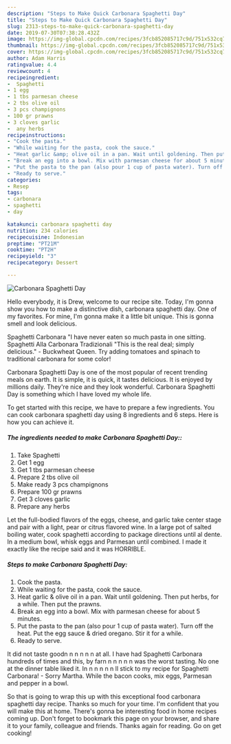 ```yaml
---
description: "Steps to Make Quick Carbonara Spaghetti Day"
title: "Steps to Make Quick Carbonara Spaghetti Day"
slug: 2313-steps-to-make-quick-carbonara-spaghetti-day
date: 2019-07-30T07:38:28.432Z
image: https://img-global.cpcdn.com/recipes/3fcb852085717c9d/751x532cq70/carbonara-spaghetti-day-recipe-main-photo.jpg
thumbnail: https://img-global.cpcdn.com/recipes/3fcb852085717c9d/751x532cq70/carbonara-spaghetti-day-recipe-main-photo.jpg
cover: https://img-global.cpcdn.com/recipes/3fcb852085717c9d/751x532cq70/carbonara-spaghetti-day-recipe-main-photo.jpg
author: Adam Harris
ratingvalue: 4.4
reviewcount: 4
recipeingredient:
-  Spaghetti
- 1 egg
- 1 tbs parmesan cheese
- 2 tbs olive oil
- 3 pcs champignons
- 100 gr prawns
- 3 cloves garlic
-  any herbs
recipeinstructions:
- "Cook the pasta."
- "While waiting for the pasta, cook the sauce."
- "Heat garlic &amp; olive oil in a pan. Wait until goldening. Then put herbs, for a while. Then put the prawns."
- "Break an egg into a bowl. Mix with parmesan cheese for about 5 minutes."
- "Put the pasta to the pan (also pour 1 cup of pasta water). Turn off the heat. Put the egg sauce &amp; dried oregano. Stir it for a while."
- "Ready to serve."
categories:
- Resep
tags:
- carbonara
- spaghetti
- day

katakunci: carbonara spaghetti day
nutrition: 234 calories
recipecuisine: Indonesian
preptime: "PT21M"
cooktime: "PT2H"
recipeyield: "3"
recipecategory: Dessert

---
```



![Carbonara Spaghetti Day](https://img-global.cpcdn.com/recipes/3fcb852085717c9d/751x532cq70/carbonara-spaghetti-day-recipe-main-photo.jpg)

Hello everybody, it is Drew, welcome to our recipe site. Today, I'm gonna show you how to make a distinctive dish, carbonara spaghetti day. One of my favorites. For mine, I'm gonna make it a little bit unique. This is gonna smell and look delicious.

Spaghetti Carbonara &#34;I have never eaten so much pasta in one sitting. Spaghetti Alla Carbonara Tradizionali &#34;This is the real deal; simply delicious.&#34; - Buckwheat Queen. Try adding tomatoes and spinach to traditional carbonara for some color!

Carbonara Spaghetti Day is one of the most popular of recent trending meals on earth. It is simple, it is quick, it tastes delicious. It is enjoyed by millions daily. They're nice and they look wonderful. Carbonara Spaghetti Day is something which I have loved my whole life.


To get started with this recipe, we have to prepare a few ingredients. You can cook carbonara spaghetti day using 8 ingredients and 6 steps. Here is how you can achieve it.

##### The ingredients needed to make Carbonara Spaghetti Day::

1. Take  Spaghetti
1. Get 1 egg
1. Get 1 tbs parmesan cheese
1. Prepare 2 tbs olive oil
1. Make ready 3 pcs champignons
1. Prepare 100 gr prawns
1. Get 3 cloves garlic
1. Prepare  any herbs


Let the full-bodied flavors of the eggs, cheese, and garlic take center stage and pair with a light, pear or citrus flavored wine. In a large pot of salted boiling water, cook spaghetti according to package directions until al dente. In a medium bowl, whisk eggs and Parmesan until combined. I made it exactly like the recipe said and it was HORRIBLE. 

##### Steps to make Carbonara Spaghetti Day:

1. Cook the pasta.
1. While waiting for the pasta, cook the sauce.
1. Heat garlic &amp; olive oil in a pan. Wait until goldening. Then put herbs, for a while. Then put the prawns.
1. Break an egg into a bowl. Mix with parmesan cheese for about 5 minutes.
1. Put the pasta to the pan (also pour 1 cup of pasta water). Turn off the heat. Put the egg sauce &amp; dried oregano. Stir it for a while.
1. Ready to serve.


It did not taste goodn n n n n n at all. I have had Spaghetti Carbonara hundreds of times and this, by farn n n n n n was the worst tasting. No one at the dinner table liked it. In n n n n n ll stick to my recipe for Spaghetti Carbonara! - Sorry Martha. While the bacon cooks, mix eggs, Parmesan and pepper in a bowl. 

So that is going to wrap this up with this exceptional food carbonara spaghetti day recipe. Thanks so much for your time. I'm confident that you will make this at home. There's gonna be interesting food in home recipes coming up. Don't forget to bookmark this page on your browser, and share it to your family, colleague and friends. Thanks again for reading. Go on get cooking!
